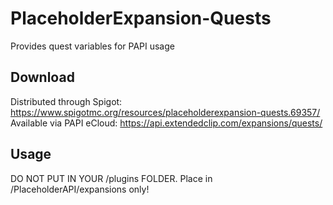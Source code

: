 # PlaceholderExpansion-Quests
Provides quest variables for PAPI usage

## Download

Distributed through Spigot: https://www.spigotmc.org/resources/placeholderexpansion-quests.69357/
Available via PAPI eCloud: https://api.extendedclip.com/expansions/quests/

## Usage

DO NOT PUT IN YOUR /plugins FOLDER. Place in /PlaceholderAPI/expansions only!